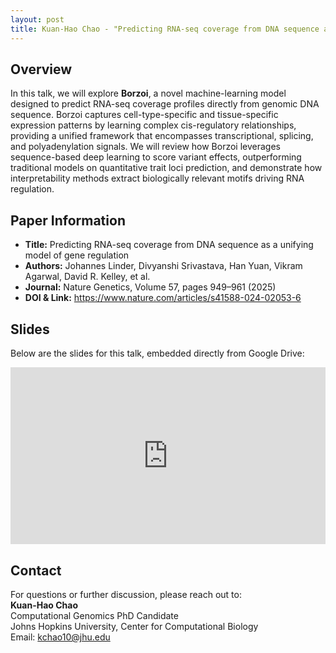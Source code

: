```yaml
---
layout: post
title: Kuan-Hao Chao - "Predicting RNA-seq coverage from DNA sequence as a unifying model of gene regulation" (Linder et al.)
---
```

<h2>Overview</h2>
<p>
  In this talk, we will explore <strong>Borzoi</strong>, a novel machine-learning model designed to predict RNA-seq coverage profiles directly from genomic DNA sequence. Borzoi captures cell-type-specific and tissue-specific expression patterns by learning complex cis-regulatory relationships, providing a unified framework that encompasses transcriptional, splicing, and polyadenylation signals. We will review how Borzoi leverages sequence-based deep learning to score variant effects, outperforming traditional models on quantitative trait loci prediction, and demonstrate how interpretability methods extract biologically relevant motifs driving RNA regulation.
</p>

<h2>Paper Information</h2>
<ul>
  <li><strong>Title:</strong> Predicting RNA-seq coverage from DNA sequence as a unifying model of gene regulation</li>
  <li><strong>Authors:</strong> Johannes Linder, Divyanshi Srivastava, Han Yuan, Vikram Agarwal, David R. Kelley, et al.</li>
  <li><strong>Journal:</strong> Nature Genetics, Volume 57, pages 949–961 (2025)</li>
  <li><strong>DOI & Link:</strong> <a href="https://www.nature.com/articles/s41588-024-02053-6" target="_blank">https://www.nature.com/articles/s41588-024-02053-6</a></li>
</ul>

<h2>Slides</h2>
<p>Below are the slides for this talk, embedded directly from Google Drive:</p>
<div class="iframe-container" style="position: relative; padding-bottom: 56.25%; height: 0; overflow: hidden;">
  <iframe
    src="https://drive.google.com/file/d/1TWSMVFt0FdWuR1GITrUb__AEALJ0Ar7_/preview"
    width="100%"
    height="100%"
    style="position: absolute; top: 0; left: 0;"
    frameborder="0"
    allowfullscreen>
  </iframe>
</div>

<h2>Contact</h2>
<p>
  For questions or further discussion, please reach out to:
  <br><strong>Kuan-Hao Chao</strong><br>
  Computational Genomics PhD Candidate<br>
  Johns Hopkins University, Center for Computational Biology<br>
  Email: <a href="mailto:kchao10@jhu.edu">kchao10@jhu.edu</a>
</p>
